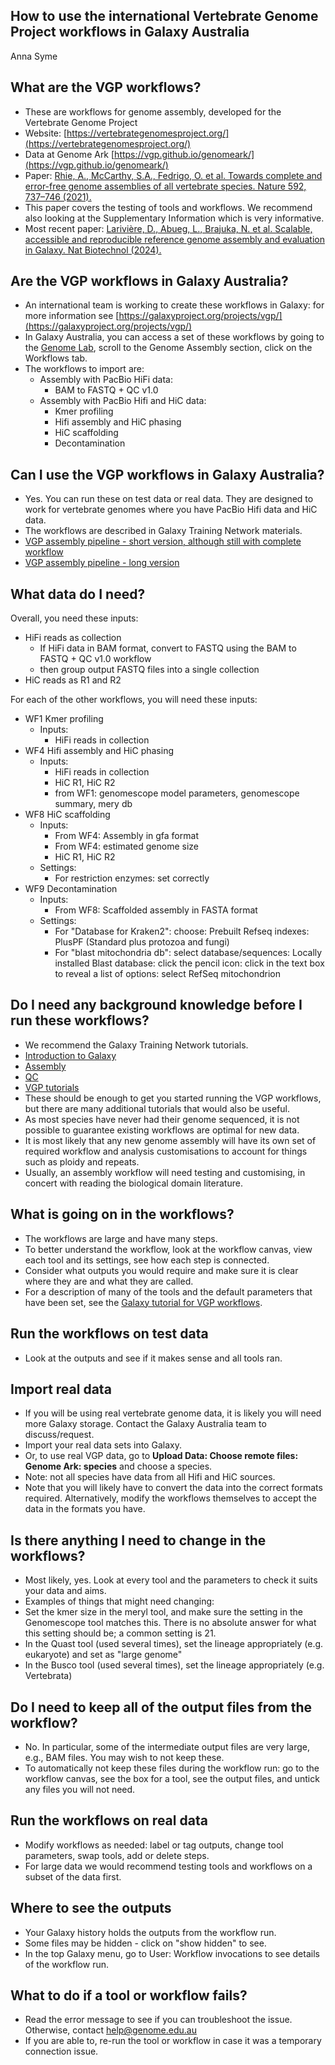 ## **How to use the international Vertebrate Genome Project workflows in Galaxy Australia**

Anna Syme

## What are the VGP workflows?

* These are workflows for genome assembly, developed for the Vertebrate Genome Project
* Website: [https://vertebrategenomesproject.org/](https://vertebrategenomesproject.org/)
* Data at Genome Ark  [https://vgp.github.io/genomeark/](https://vgp.github.io/genomeark/)
* Paper: [Rhie, A., McCarthy, S.A., Fedrigo, O. et al. Towards complete and error-free genome assemblies of all vertebrate species. Nature 592, 737–746 (2021).](https://doi.org/10.1038/s41586-021-03451-0)
* This paper covers the testing of tools and workflows. We recommend also looking at the Supplementary Information which is very informative.
* Most recent paper: [Larivière, D., Abueg, L., Brajuka, N. et al. Scalable, accessible and reproducible reference genome assembly and evaluation in Galaxy. Nat Biotechnol (2024).](https://doi.org/10.1038/s41587-023-02100-3)

## Are the VGP workflows in Galaxy Australia?

* An international team is working to create these workflows in Galaxy: for more information see [https://galaxyproject.org/projects/vgp/](https://galaxyproject.org/projects/vgp/)
* In Galaxy Australia, you can access a set of these workflows by going to the [Genome Lab](https://genome.usegalaxy.org.au/), scroll to the Genome Assembly section, click on the Workflows tab.
* The workflows to import are:
    * Assembly with PacBio HiFi data:
        * BAM to FASTQ + QC v1.0
    * Assembly with PacBio Hifi and HiC data:
        * Kmer profiling
        * Hifi assembly and HiC phasing
        * HiC scaffolding
        * Decontamination

## Can I use the VGP workflows in Galaxy Australia?

* Yes. You can run these on test data or real data. They are designed to work for vertebrate genomes where you have PacBio Hifi data and HiC data. 
* The workflows are described in Galaxy Training Network materials. 
* [VGP assembly pipeline - short version, although still with complete workflow](https://training.galaxyproject.org/training-material/topics/assembly/tutorials/vgp_workflow_training/tutorial.html)
* [VGP assembly pipeline - long version](https://training.galaxyproject.org/training-material/topics/assembly/tutorials/vgp_genome_assembly/tutorial.html)
   
## What data do I need? 

Overall, you need these inputs: 

* HiFi reads as collection
  * If HiFi data in BAM format, convert to FASTQ using the BAM to FASTQ + QC v1.0 workflow
  * then group output FASTQ files into a single collection
* HiC reads as R1 and R2

For each of the other workflows, you will need these inputs:

* WF1 Kmer profiling
  * Inputs:
    *  HiFi reads in collection
* WF4 Hifi assembly and HiC phasing
  * Inputs: 
    * HiFi reads in collection
    * HiC R1, HiC R2 
    * from WF1: genomescope model parameters, genomescope summary, mery db
* WF8 HiC scaffolding
  * Inputs:
    * From WF4: Assembly in gfa format
    * From WF4: estimated genome size
    * HiC R1, HiC R2
  * Settings:
    * For restriction enzymes: set correctly 
* WF9 Decontamination
  * Inputs:
    * From WF8: Scaffolded assembly in FASTA format
  * Settings:
    * For "Database for Kraken2": choose: Prebuilt Refseq indexes: PlusPF (Standard plus protozoa and fungi)
    * For "blast mitochondria db": select database/sequences: Locally installed Blast database: click the pencil icon: click in the text box to reveal a list of options: select RefSeq mitochondrion

## Do I need any background knowledge before I run these workflows? 

* We recommend the Galaxy Training Network tutorials. 
* [Introduction to Galaxy](https://training.galaxyproject.org/training-material/topics/introduction/tutorials/galaxy-intro-short/tutorial.html)
* [Assembly](https://training.galaxyproject.org/training-material/topics/assembly/tutorials/general-introduction/tutorial.html)
* [QC](https://training.galaxyproject.org/training-material/topics/sequence-analysis/tutorials/quality-control/tutorial.html)
* [VGP tutorials](https://training.galaxyproject.org/training-material/topics/assembly/tutorials/vgp_genome_assembly/tutorial.html)
* These should be enough to get you started running the VGP workflows, but there are many additional tutorials that would also be useful. 
* As most species have never had their genome sequenced, it is not possible to guarantee existing workflows are optimal for new data. 
* It is most likely that any new genome assembly will have its own set of required workflow and analysis customisations to account for things such as ploidy and repeats. 
* Usually, an assembly workflow will need testing and customising, in concert with reading the biological domain literature. 

## What is going on in the workflows?

* The workflows are large and have many steps. 
* To better understand the workflow, look at the workflow canvas, view each tool and its settings, see how each step is connected. 
* Consider what outputs you would require and make sure it is clear where they are and what they are called. 
* For a description of many of the tools and the default parameters that have been set, see the [Galaxy tutorial for VGP workflows](https://training.galaxyproject.org/training-material/topics/assembly/tutorials/vgp_genome_assembly/tutorial.html).

## Run the workflows on test data

* Look at the outputs and see if it makes sense and all tools ran. 

## Import real data

* If you will be using real vertebrate genome data, it is likely you will need more Galaxy storage. Contact the Galaxy Australia team to discuss/request. 
* Import your real data sets into Galaxy.
* Or, to use real VGP data, go to **Upload Data: Choose remote files: Genome Ark: species** and choose a species. 
* Note: not all species have data from all Hifi and HiC sources. 
* Note that you will likely have to convert the data into the correct formats required. Alternatively, modify the workflows themselves to accept the data in the formats you have. 

## Is there anything I need to change in the workflows?

* Most likely, yes. Look at every tool and the parameters to check it suits your data and aims. 
* Examples of things that might need changing:
* Set the kmer size in the meryl tool, and make sure the setting in the Genomescope tool matches this. There is no absolute answer for what this setting should be; a common setting is 21. 
* In the Quast tool (used several times), set the lineage appropriately (e.g. eukaryote) and set as "large genome" 
* In the Busco tool (used several times), set the lineage appropriately (e.g. Vertebrata)

## Do I need to keep all of the output files from the workflow?

* No. In particular, some of the intermediate output files are very large, e.g., BAM files. You may wish to not keep these. 
* To automatically not keep these files during the workflow run: go to the workflow canvas, see the box for a tool, see the output files, and untick any files you will not need. 

## Run the workflows on real data

* Modify workflows as needed: label or tag outputs, change tool parameters, swap tools, add or delete steps. 
* For large data we would recommend testing tools and workflows on a subset of the data first.

## Where to see the outputs

* Your Galaxy history holds the outputs from the workflow run.
* Some files may be hidden - click on "show hidden" to see.
* In the top Galaxy menu, go to User: Workflow invocations to see details of the workflow run. 

## What to do if a tool or workflow fails?

* Read the error message to see if you can troubleshoot the issue. Otherwise, contact help@genome.edu.au
* If you are able to, re-run the tool or workflow in case it was a temporary connection issue. 
